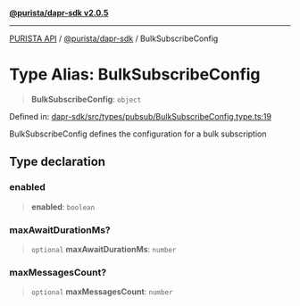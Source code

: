 [**@purista/dapr-sdk v2.0.5**](../README.md)

***

[PURISTA API](../../../packages.md) / [@purista/dapr-sdk](../README.md) / BulkSubscribeConfig

# Type Alias: BulkSubscribeConfig

> **BulkSubscribeConfig**: `object`

Defined in: [dapr-sdk/src/types/pubsub/BulkSubscribeConfig.type.ts:19](https://github.com/puristajs/purista/blob/master/packages/dapr-sdk/src/types/pubsub/BulkSubscribeConfig.type.ts#L19)

BulkSubscribeConfig defines the configuration for a bulk subscription

## Type declaration

### enabled

> **enabled**: `boolean`

### maxAwaitDurationMs?

> `optional` **maxAwaitDurationMs**: `number`

### maxMessagesCount?

> `optional` **maxMessagesCount**: `number`
